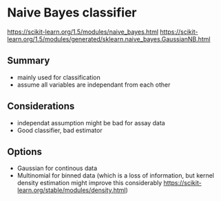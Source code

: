 # Naive Bayes classifier
https://scikit-learn.org/1.5/modules/naive_bayes.html
https://scikit-learn.org/1.5/modules/generated/sklearn.naive_bayes.GaussianNB.html

## Summary
- mainly used for classification
- assume all variables are independant from each other

## Considerations
- independat assumption might be bad for assay data
- Good classifier, bad estimator

## Options
- Gaussian for continous data
- Multinomial for binned data (which is a loss of information, but kernel density estimation might improve this considerably https://scikit-learn.org/stable/modules/density.html)
